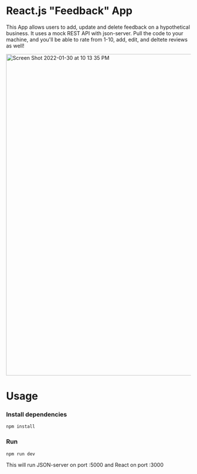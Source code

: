 # React.js "Feedback" App

This App allows users to add, update and delete feedback on a hypothetical business. It uses a mock REST API with json-server. Pull the code to your machine, and you'll be able to rate from 1-10, add, edit, and deltete reviews as well! 

<img width="877" alt="Screen Shot 2022-01-30 at 10 13 35 PM" src="https://user-images.githubusercontent.com/85590236/151734155-1d5069b1-b0f9-43a1-b2b6-742fe6d5ad04.png">

# Usage

### Install dependencies

```bash
npm install
```

### Run

```bash
npm run dev
```

This will run JSON-server on port :5000 and React on port :3000
